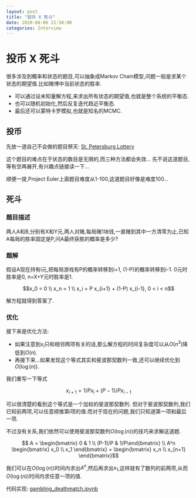 ```yaml
---
layout: post
title: "投币 X 死斗"
date: 2020-08-06 22:50:00
categories: Interview
---
```


# 投币 X 死斗

很多涉及到概率和状态的题目,可以抽象成Markov Chain模型,问题一般是求某个状态的期望值.比如赌博中当前状态的胜率.
  - 可以通过设未知量解方程,来求出所有状态的期望值,也就是整个系统的平衡态.
  - 也可以随机初始化,然后反复迭代趋近平衡态.
  - 最后还可以蒙特卡罗模拟,也就是知名的MCMC.

## 投币

先放一道自己不会做的题目祭天: [St. Petersburg Lottery](https://projecteuler.net/problem=499)

这个题目的难点在于状态的数目是无限的,而三种方法都会失效... 先不说这道题目,等有空再展开,有兴趣点链接读一下...

顺便一提,Project Euler上面题目难度从1-100,这道题目好像是难度100...

## 死斗

### 题目描述

两人A和B,分别有X和Y元,两人对赌,每局赌1块钱,一直赌到其中一方清零为止,已知A每局的胜率固定是P,问A最终获胜的概率是多少?

### 题解

假设A现在持有i元,把每局游戏有P的概率转移到i+1, (1-P)的概率转移到i-1. 0元时胜率是0, n=X+Y元时胜率是1.

$$x_0 = 0 \\ x_n = 1 \\ x_i = P x_{i+1} + (1-P) x_{i-1}, 0 < i < n$$

解方程就得到答案了.

### 优化

接下来是优化方法:
  - 如果注意到$x_i$只和相邻两项有关的话,那么解方程的时间复杂度可以从$O(n^3)$降低到$O(n)$.
  - 再接下来...如果发现这个等式其实和斐波那契数列一致,还可以继续优化到$O(\log(n))$.

我们重写一下等式

$$x_{i+1} = 1/P x_i + (P-1)/P x_{i-1}$$

可以很清楚的看到这个等式是一个加权的斐波那契数列. 但对于斐波那契数列,我们已知前两项,可以任意顺推第i项的值.而对于现在的问题,我们只知道第一项和最后一项.

不过没有关系,我们依然可以使用斐波那契数列$O(\log(n))$的技巧来求解这道题.

$$ A = \begin{bmatrix} 0 & 1 \\ (P-1)/P & 1/P\end{bmatrix} \\ A^n \begin{bmatrix} x_0 \\ x_1 \end{bmatrix} = \begin{bmatrix} x_n \\ x_{n+1} \end{bmatrix}$$

我们可以在$O(\log(n))$时间内求出$A^n$,然后再求出$x_1$,这样就有了数列的前两项,从而$O(\log(n))$时间内求任意一项的值.

代码实现: [gambling_deathmatch.ipynb](https://github.com/FiveEyes/FiveEyes.github.io/blob/master/assets/code/gambling_deathmatch.ipynb)
